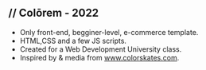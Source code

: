 <h2> // Colōrem - 2022 </h2>

- Only front-end, begginer-level, e-commerce template.
- HTML,CSS and a few JS scripts.
- Created for a Web Development University class.
- Inspired by & media from www.colorskates.com.
